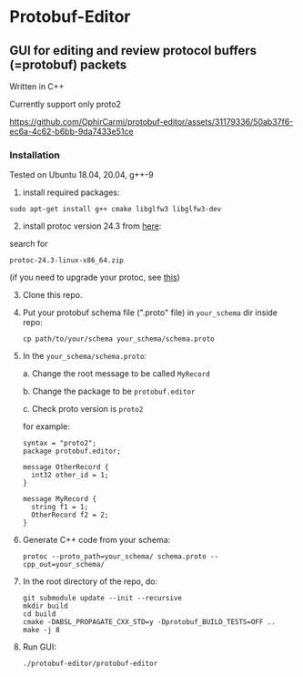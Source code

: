 # Protobuf-Editor
## GUI for editing and review protocol buffers (=protobuf) packets
Written in C++

Currently support only proto2



https://github.com/OphirCarmi/protobuf-editor/assets/31179336/50ab37f6-ec6a-4c62-b6bb-9da7433e51ce



### Installation
Tested on Ubuntu 18.04, 20.04, g++-9

1. install required packages:
```
sudo apt-get install g++ cmake libglfw3 libglfw3-dev
```
2. install protoc version 24.3
from [here](https://github.com/protocolbuffers/protobuf/releases):

search for
```
protoc-24.3-linux-x86_64.zip
```
(if you need to upgrade your protoc, see [this](https://stackoverflow.com/a/57776284/4357938))

3. Clone this repo.
4. Put your protobuf schema file (".proto" file) in `your_schema` dir inside repo:
   ```
   cp path/to/your/schema your_schema/schema.proto
   ```
5. In the `your_schema/schema.proto`:
   
   a. Change the root message to be called `MyRecord`

   b. Change the package to be `protobuf.editor`

   c. Check proto version is `proto2`
   
   for example:
    ```
    syntax = "proto2";
    package protobuf.editor;

    message OtherRecord {
      int32 other_id = 1;
    }

    message MyRecord {
      string f1 = 1;
      OtherRecord f2 = 2;
    }
    ```
7. Generate C++ code from your schema:
   ```
   protoc --proto_path=your_schema/ schema.proto --cpp_out=your_schema/
   ```
   
8. In the root directory of the repo, do:
   ```
   git submodule update --init --recursive
   mkdir build
   cd build
   cmake -DABSL_PROPAGATE_CXX_STD=y -Dprotobuf_BUILD_TESTS=OFF ..
   make -j 8
   ```
9. Run GUI:
   ```
   ./protobuf-editor/protobuf-editor
   ```
